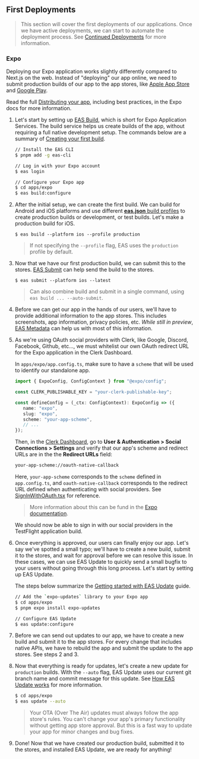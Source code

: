 ## First Deployments

> This section will cover the first deployments of our applications. Once we have active deployments, we can start to automate the deployment process. See [Continued Deployments](/docs/maintainers/continued-deployments.md) for more information.

### Expo

Deploying our Expo application works slightly differently compared to Next.js on the web. Instead of "deploying" our app online, we need to submit production builds of our app to the app stores, like [Apple App Store](https://www.apple.com/app-store/) and [Google Play](https://play.google.com/store/apps). 

Read the full [Distributing your app](https://docs.expo.dev/distribution/introduction/), including best practices, in the Expo docs for more information.

1. Let's start by setting up [EAS Build](https://docs.expo.dev/build/introduction/), which is short for Expo Application Services. The build service helps us create builds of the app, without requiring a full native development setup. The commands below are a summary of [Creating your first build](https://docs.expo.dev/build/setup/).

   ```bash
   // Install the EAS CLI
   $ pnpm add -g eas-cli

   // Log in with your Expo account
   $ eas login

   // Configure your Expo app
   $ cd apps/expo
   $ eas build:configure
   ```

2. After the initial setup, we can create the first build. We can build for Android and iOS platforms and use different [**eas.json** build profiles](https://docs.expo.dev/build-reference/eas-json/) to create production builds or development, or test builds. Let's make a production build for iOS.

   ```
   $ eas build --platform ios --profile production
   ```

   > If not specifying the `--profile` flag, EAS uses the `production` profile by default.

3. Now that we have our first production build, we can submit this to the stores. [EAS Submit](https://docs.expo.dev/submit/introduction/) can help send the build to the stores.

   ```
   $ eas submit --platform ios --latest
   ```

   > Can also combine build and submit in a single command, using `eas build ... --auto-submit`.

4. Before we can get our app in the hands of our users, we'll have to provide additional information to the app stores. This includes screenshots, app information, privacy policies, etc. _While still in preview_, [EAS Metadata](https://docs.expo.dev/eas/metadata/) can help us with most of this information.

5. As we're using OAuth social providers with Clerk, like Google, Discord, Facebook, Github, etc..., we must whitelist our own OAuth redirect URL for the Expo application in the Clerk Dashboard.

   In `apps/expo/app.config.ts`, make sure to have a `scheme` that will be used to identify our standalone app.

   ```ts
   import { ExpoConfig, ConfigContext } from "@expo/config";

   const CLERK_PUBLISHABLE_KEY = "your-clerk-publishable-key";

   const defineConfig = (_ctx: ConfigContext): ExpoConfig => ({
      name: "expo",
      slug: "expo",
      scheme: "your-app-scheme",
      // ...
   });
   ```

   Then, in the [Clerk Dashboard](https://dashboard.clerk.dev/), go to **User & Authentication > Social Connections > Settings** and verify that our app's scheme and redirect URLs are in the the **Redirect URLs** field:

   ```txt
   your-app-scheme://oauth-native-callback
   ```

   Here, `your-app-scheme` corresponds to the `scheme` defined in `app.config.ts`, and `oauth-native-callback` corresponds to the redirect URL defined when authenticating with social providers. See [SignInWithOAuth.tsx](/apps/expo/src/components/SignInWithOAuth.tsx) for reference.

   > More information about this can be fund in the [Expo documentation](https://docs.expo.dev/versions/latest/sdk/auth-session/#redirecting-to-your-app).

   We should now be able to sign in with our social providers in the TestFlight application build.

6. Once everything is approved, our users can finally enjoy our app. Let's say we've spotted a small typo; we'll have to create a new build, submit it to the stores, and wait for approval before we can resolve this issue. In these cases, we can use EAS Update to quickly send a small bugfix to your users without going through this long process. Let's start by setting up EAS Update.

   The steps below summarize the [Getting started with EAS Update](https://docs.expo.dev/eas-update/getting-started/#configure-your-project) guide.

   ```bash
   // Add the `expo-updates` library to your Expo app
   $ cd apps/expo
   $ pnpm expo install expo-updates

   // Configure EAS Update
   $ eas update:configure
   ```

6. Before we can send out updates to our app, we have to create a new build and submit it to the app stores. For every change that includes native APIs, we have to rebuild the app and submit the update to the app stores. See steps 2 and 3.

7. Now that everything is ready for updates, let's create a new update for `production` builds. With the `--auto` flag, EAS Update uses our current git branch name and commit message for this update. See [How EAS Update works](https://docs.expo.dev/eas-update/how-eas-update-works/#publishing-an-update) for more information.

   ```bash
   $ cd apps/expo
   $ eas update --auto
   ```

   > Your OTA (Over The Air) updates must always follow the app store's rules. You can't change your app's primary functionality without getting app store approval. But this is a fast way to update your app for minor changes and bug fixes.

8. Done! Now that we have created our production build, submitted it to the stores, and installed EAS Update, we are ready for anything!
